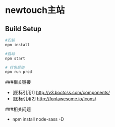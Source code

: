 # newtouch主站

## Build Setup

``` bash
#安装
npm install

#启动
npm start

# 打包启动
npm run prod
```
###相关链接
* [图标引用1]   <http://v3.bootcss.com/components/>
* [图标引用2]   <http://fontawesome.io/icons/>

###相关问题
* npm install node-sass -D
